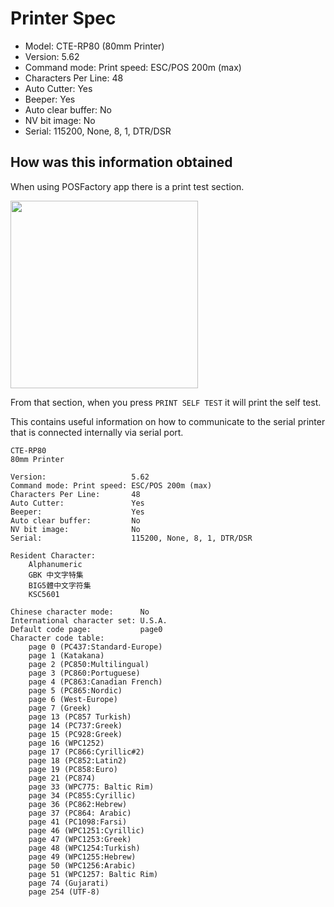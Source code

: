 
# Printer Spec 

* Model: CTE-RP80 (80mm Printer)
* Version: 5.62
* Command mode: Print speed: ESC/POS 200m (max)
* Characters Per Line:       48
* Auto Cutter:               Yes
* Beeper:                    Yes
* Auto clear buffer:         No
* NV bit image:              No
* Serial:                    115200, None, 8, 1, DTR/DSR

## How was this information obtained

When using POSFactory app there is a print test section. 

<img src="https://github.com/mofosyne/Citaq-H10-3/assets/827793/141f3866-94f9-43d7-ac6f-25db855d4a68" height="300">

From that section, when you press `PRINT SELF TEST` it will print the self test.

This contains useful information on how to communicate to the serial printer that is connected internally via serial port.
	
```
CTE-RP80 
80mm Printer

Version:                   5.62
Command mode: Print speed: ESC/POS 200m (max)
Characters Per Line:       48
Auto Cutter:               Yes
Beeper:                    Yes
Auto clear buffer:         No
NV bit image:              No
Serial:                    115200, None, 8, 1, DTR/DSR

Resident Character: 
	Alphanumeric
	GBK 中文字特集
	BIG5體中文字符集
	KSC5601

Chinese character mode:      No
International character set: U.S.A. 
Default code page:           page0
Character code table:
	page 0 (PC437:Standard-Europe)
	page 1 (Katakana)
	page 2 (PC850:Multilingual)
	page 3 (PC860:Portuguese)
	page 4 (PC863:Canadian French) 
	page 5 (PC865:Nordic)
	page 6 (West-Europe)
	page 7 (Greek)
	page 13 (PC857 Turkish)
	page 14 (PC737:Greek)
	page 15 (PC928:Greek)
	page 16 (WPC1252)
	page 17 (PC866:Cyrillic#2)
	page 18 (PC852:Latin2) 
	page 19 (PC858:Euro)
	page 21 (PC874)
	page 33 (WPC775: Baltic Rim)
	page 34 (PC855:Cyrillic)
	page 36 (PC862:Hebrew)
	page 37 (PC864: Arabic)
	page 41 (PC1098:Farsi)
	page 46 (WPC1251:Cyrillic)
	page 47 (WPC1253:Greek)
	page 48 (WPC1254:Turkish)
	page 49 (WPC1255:Hebrew)
	page 50 (WPC1256:Arabic)
	page 51 (WPC1257: Baltic Rim)
	page 74 (Gujarati)
	page 254 (UTF-8)
```